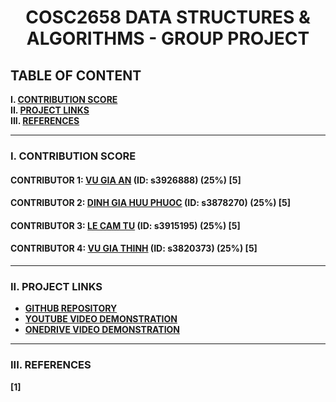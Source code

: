 <h1 align="center">COSC2658 DATA STRUCTURES & ALGORITHMS - GROUP PROJECT</h1>

## TABLE OF CONTENT

**I. [CONTRIBUTION SCORE](#i-contribution-score)**\
**II. [PROJECT LINKS](#ii-project-links)**\
**III. [REFERENCES](#iii-references)**

___

### I. CONTRIBUTION SCORE

#### CONTRIBUTOR 1: [VU GIA AN](https://github.com/AnVuGia) (ID: s3926888) (25%) [5]

#### CONTRIBUTOR 2: [DINH GIA HUU PHUOC](https://github.com/HPOKSG) (ID: s3878270) (25%) [5]

#### CONTRIBUTOR 3: [LE CAM TU](https://github.com/toulletou03) (ID: s3915195) (25%) [5]

#### CONTRIBUTOR 4: [VU GIA THINH](https://github.com/thinhvu3500) (ID: s3820373) (25%) [5]

___

### II. PROJECT LINKS

 - [**GITHUB REPOSITORY**](https://github.com/AnVuGia/Algo-Data-Group.git)
 - [**YOUTUBE VIDEO DEMONSTRATION**](https://youtu.be/wVUs5pL8S0M)
 - [**ONEDRIVE VIDEO DEMONSTRATION**](https://rmiteduau-my.sharepoint.com/:v:/g/personal/s3878270_rmit_edu_vn/ETq1ECvpYUZJtFCz4r0vXZIBSBAFYgOr8NTeeufxCM4p5Q?e=fCoh56)

___

### III. REFERENCES
**[1]** 
